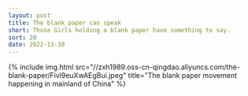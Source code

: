 ```yaml
---
layout: post
title: The blank paper can speak
short: Those Girls holding a blank paper have something to say.
sort: 20
date: 2022-11-30
---
```


{% include img.html src="//zxh1989.oss-cn-qingdao.aliyuncs.com/the-blank-paper/Fivl9euXwAEgBui.jpeg" title="The blank paper movement happening in mainland of China" %}
